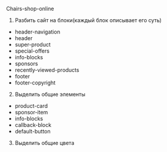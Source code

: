 Chairs-shop-online

1. Разбить сайт на блоки(каждый блок описывает его суть)
  - header-navigation
  - header
  - super-product
  - special-offers
  - info-blocks
  - sponsors
  - recently-viewed-products
  - footer
  - footer-copyright
2. Выделить общие элементы
  - product-card
  - sponsor-item
  - info-blocks
  - callback-block
  - default-button
3. Выделить общие цвета